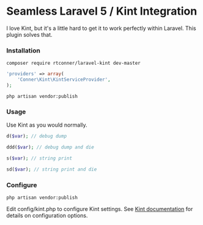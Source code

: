 Seamless Laravel 5 / Kint Integration
============

I love Kint, but it's a little hard to get it to work perfectly within Laravel. This plugin solves that.

### Installation

    composer require rtconner/laravel-kint dev-master

```php
'providers' => array(
	'Conner\Kint\KintServiceProvider',
);
```

    php artisan vendor:publish

### Usage

Use Kint as you would normally.

```php
d($var); // debug dump

ddd($var); // debug dump and die

s($var); // string print

sd($var); // string print and die
```

### Configure

    php artisan vendor:publish

Edit config/kint.php to configure Kint settings. See [Kint documentation](http://raveren.github.io/kint/) for details on configuration options.